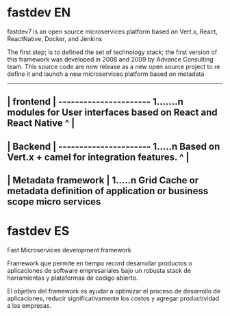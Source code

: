 
# fastdev EN

fastdev7 is an open source microservices platform based on Vert.x, React, ReactNative, Docker, and Jenkins

The first step; is to defined the set of technology stack; the first version of this framework was developed in 2008 and 2009 by Advance Consulting team. This source code are now release as a new open source project to re define it and launch a new microservices platform based on metadata 

----------------------
|    frontend       |
---------------------- 1.......n modules for User interfaces based on React and React Native
            ^
            |
----------------------
|    Backend       |
---------------------- 1.....n Based on Vert.x + camel for integration features.
            ^
            |
-----------------------------------
|    Metadata framework       |  1.....n Grid Cache or metadata definition of application or business scope micro services
-----------------------------------

# fastdev ES

Fast Microservices development framework

Framework que  permite  en  tiempo  record  desarrollar  productos  o  aplicaciones  de  software  empresariales  bajo  un robusta stack de herramientas y plataformas de codigo abierto. 

El objetivo del framework es ayudar a optimizar el proceso de desarrollo de aplicaciones, reducir significativamente los costos y agregar productividad a las empresas. 

